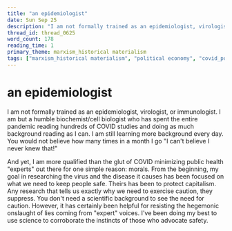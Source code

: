 ```yaml
---
title: "an epidemiologist"
date: Sun Sep 25
description: "I am not formally trained as an epidemiologist, virologist, or immunologist."
thread_id: thread_0625
word_count: 178
reading_time: 1
primary_theme: marxism_historical materialism
tags: ["marxism_historical materialism", "political economy", "covid_public health politics"]
---
```


# an epidemiologist

I am not formally trained as an epidemiologist, virologist, or immunologist. I am but a humble biochemist/cell biologist who has spent the entire pandemic reading hundreds of COVID studies and doing as much background reading as I can. I am still learning more background every day. You would not believe how many times in a month I go "I can't believe I never knew that!"

And yet, I am more qualified than the glut of COVID minimizing public health "experts" out there for one simple reason: morals. From the beginning, my goal in researching the virus and the disease it causes has been focused on what we need to keep people safe. Theirs has been to protect capitalism. Any research that tells us exactly why we need to exercise caution, they suppress. You don't need a scientific background to see the need for caution. However, it has certainly been helpful for resisting the hegemonic onslaught of lies coming from "expert" voices. I've been doing my best to use science to corroborate the instincts of those who advocate safety.